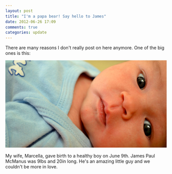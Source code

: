 ```yaml
---
layout: post
title: "I'm a papa bear! Say hello to James"
date: 2012-06-26 17:09
comments: true
categories: update
---
```

There are many reasons I don't really post on here anymore. One of the big ones is this:

<img src="/images/posts/james-paul-mcmanus.jpg" class="full" />

My wife, Marcella, gave birth to a healthy boy on June 9th. James Paul McManus was 9lbs and 20in long. He's an amazing little guy and we couldn't be more in love.
